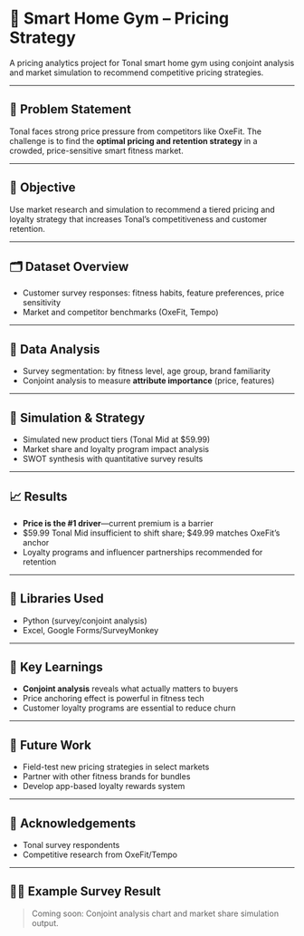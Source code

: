 # 💪 Smart Home Gym – Pricing Strategy

A pricing analytics project for Tonal smart home gym using conjoint analysis and market simulation to recommend competitive pricing strategies.

---

## 📌 Problem Statement

Tonal faces strong price pressure from competitors like OxeFit. The challenge is to find the **optimal pricing and retention strategy** in a crowded, price-sensitive smart fitness market.

---

## 🎯 Objective

Use market research and simulation to recommend a tiered pricing and loyalty strategy that increases Tonal’s competitiveness and customer retention.

---

## 🗂️ Dataset Overview

- Customer survey responses: fitness habits, feature preferences, price sensitivity
- Market and competitor benchmarks (OxeFit, Tempo)

---

## 🧹 Data Analysis

- Survey segmentation: by fitness level, age group, brand familiarity
- Conjoint analysis to measure **attribute importance** (price, features)

---

## 🧠 Simulation & Strategy

- Simulated new product tiers (Tonal Mid at $59.99)
- Market share and loyalty program impact analysis
- SWOT synthesis with quantitative survey results

---

## 📈 Results

- **Price is the #1 driver**—current premium is a barrier
- $59.99 Tonal Mid insufficient to shift share; $49.99 matches OxeFit’s anchor
- Loyalty programs and influencer partnerships recommended for retention

---

## 🧪 Libraries Used

- Python (survey/conjoint analysis)
- Excel, Google Forms/SurveyMonkey

---

## 🧠 Key Learnings

- **Conjoint analysis** reveals what actually matters to buyers
- Price anchoring effect is powerful in fitness tech
- Customer loyalty programs are essential to reduce churn

---

## 🚀 Future Work

- Field-test new pricing strategies in select markets
- Partner with other fitness brands for bundles
- Develop app-based loyalty rewards system

---

## 🤝 Acknowledgements

- Tonal survey respondents
- Competitive research from OxeFit/Tempo

---

## 🏋️‍♂️ Example Survey Result

> Coming soon: Conjoint analysis chart and market share simulation output.
